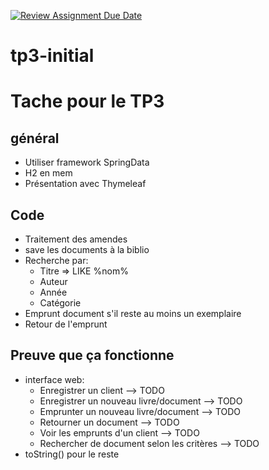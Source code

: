 [![Review Assignment Due Date](https://classroom.github.com/assets/deadline-readme-button-22041afd0340ce965d47ae6ef1cefeee28c7c493a6346c4f15d667ab976d596c.svg)](https://classroom.github.com/a/kIbiSGLp)
# tp3-initial

# Tache pour le TP3

## général
* Utiliser framework SpringData
* H2 en mem
* Présentation avec Thymeleaf

## Code
* Traitement des amendes
* save les documents à la biblio
* Recherche par:
    * Titre => LIKE %nom%
    * Auteur
    * Année
    * Catégorie
* Emprunt document s'il reste au moins un exemplaire
* Retour de l'emprunt

## Preuve que ça fonctionne
* interface web:
    * Enregistrer un client --> TODO
    * Enregistrer un nouveau livre/document --> TODO 
    * Emprunter un nouveau livre/document --> TODO
    * Retourner un document --> TODO
    * Voir les emprunts d'un client --> TODO
    * Rechercher de document selon les critères --> TODO
* toString() pour le reste

